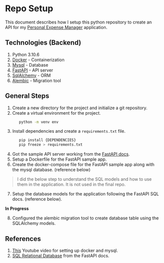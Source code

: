 # Repo Setup

This document describes how I setup this python repository to create an API for my [Personal Expense Manager]() application.

## Technologies (Backend)
1. Python 3.10.6
2. [Docker](https://www.docker.com/) - Containerization
3. [Mysql](https://www.mysql.com/) - Database
4. [FastAPI](https://fastapi.tiangolo.com/) - API server
5. [SqlAlchemy](https://www.sqlalchemy.org/) - ORM
6. [Alembic](https://alembic.sqlalchemy.org/en/latest/) - Migration tool

## General Steps
1. Create a new directory for the project and initialize a git repository.
2. Create a virtual environment for the project.
   ```bash
      python -m venv env
    ```
3. Install dependencies and create a `requirements.txt` file. 
   ```bash
      pip install {DEPENDENCIES}
      pip freeze > requirements.txt
    ```
4. Got the sample API server working from the [FastAPI docs](https://fastapi.tiangolo.com/tutorial/first-steps/).
5. Setup a Dockerfile for the FastAPI sample app.
6. Create the docker-compose file for the FastAPI sample app along with the mysql database. (reference below)
    
> I did the below step to understand the SQL models and how to use them in the application. It is not used in the final repo. 
7. Setup the database models for the application following the FastAPI SQL docs. (reference below). 
        

**In Progress**

8. Configured the alembic migration tool to create database table using the SQLAlchemy models. 

## References
1. [This](https://www.youtube.com/watch?v=NH4VZaP3_9s&t=3656s&ab_channel=VeryAcademy) Youtube video for setting up docker and mysql.
2. [SQL Relational Database](https://fastapi.tiangolo.com/tutorial/sql-databases/#create-the-database-models) from the FastAPI docs.